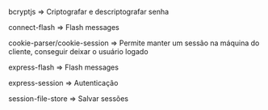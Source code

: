 bcryptjs => Criptografar e descriptografar senha

connect-flash => Flash messages

cookie-parser/cookie-session => Permite manter um sessão na máquina do cliente, conseguir deixar o usuário logado

express-flash => Flash messages

express-session => Autenticação

session-file-store => Salvar sessões



